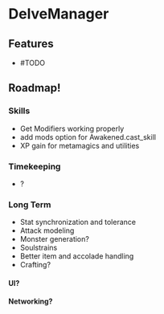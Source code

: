 # DelveManager

## Features
- #TODO
## Roadmap!
### Skills
- Get Modifiers working properly
 - add mods option for Awakened.cast_skill
 - XP gain for metamagics and utilities

### Timekeeping
- ?

### Long Term
- Stat synchronization and tolerance
- Attack modeling
- Monster generation?
- Soulstrains
- Better item and accolade handling
- Crafting?

#### UI?
#### Networking?